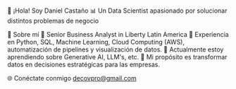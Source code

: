 👋 ¡Hola! Soy Daniel Castaño
📊 Un Data Scientist apasionado por solucionar distintos problemas de negocio

🌟 Sobre mí
💼 Senior Business Analyst in Liberty Latin America
🐍 Experiencia en Python, SQL, Machine Learning, Cloud Computing (AWS), automatización de pipelines y visualización de datos.
🤖 Actualmente estoy aprendiendo sobre Generative AI, LLM's, etc.
🚀 Mi propósito es transformar datos en decisiones estratégicas para las empresas.

🌐 Conéctate conmigo decovpro@gmail.com

